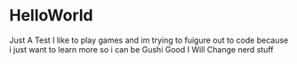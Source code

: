 # HelloWorld
Just A Test
I like to play games and im trying to fuigure out to code because i just want to learn more so i can be Gushi Good
I Will Change nerd stuff
